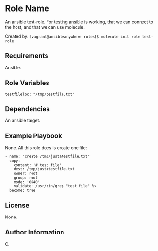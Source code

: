 Role Name
=========

An ansible test-role. For testing ansible is working, that we can connect to the host, and that we can use molecule.

Created by: `[vagrant@ansibleanywhere roles]$ molecule init role test-role`


Requirements
------------

Ansible.


Role Variables
--------------

```
testfileloc: "/tmp/testfile.txt"
```


Dependencies
------------

An ansible target.


Example Playbook
----------------

None. All this role does is create one file:

```
- name: "create /tmp/justatestfile.txt"
  copy:
    content: '# test file'
    dest: /tmp/justatestfile.txt
    owner: root
    group: root
    mode: '0640'
    validate: /usr/bin/grep "test file" %s
  become: true
```


License
-------

None.


Author Information
------------------

C.